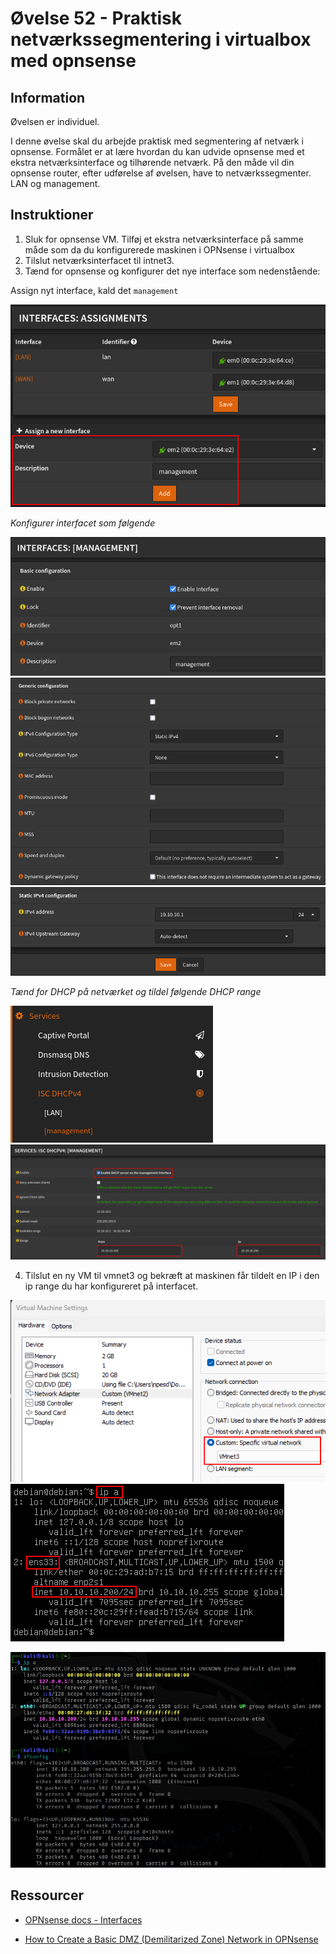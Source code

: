 # Øvelse 52 - Praktisk netværkssegmentering i virtualbox med opnsense

## Information

Øvelsen er individuel.

I denne øvelse skal du arbejde praktisk med segmentering af netværk i opnsense.
Formålet er at lære hvordan du kan udvide opnsense med et ekstra netværksinterface og tilhørende netværk.
På den måde vil din opnsense router, efter udførelse af øvelsen, have to netværkssegmenter. LAN og management.

## Instruktioner

1. Sluk for opnsense VM. Tilføj et ekstra netværksinterface på samme måde som da du konfigurerede maskinen i OPNsense i virtualbox
2. Tilslut netværksinterfacet til intnet3.
3. Tænd for opnsense og konfigurer det nye interface som nedenstående:

Assign nyt interface, kald det `management`

![img](../../../Images/ØvelsesBilleder/Netsec/Øvelse%2052/opnsense_new_network_1.png)

*Konfigurer interfacet som følgende*

![img](../../../Images/ØvelsesBilleder/Netsec/Øvelse%2052/opnsense_new_network_3.png)
![img](../../../Images/ØvelsesBilleder/Netsec/Øvelse%2052/opnsense_new_network_4.png)
![img](../../../Images/ØvelsesBilleder/Netsec/Øvelse%2052/opnsense_new_network_5.png)

*Tænd for DHCP på netværket og tildel følgende DHCP range*

![img](../../../Images/ØvelsesBilleder/Netsec/Øvelse%2052/opnsense_new_network_6.png)
![img](../../../Images/ØvelsesBilleder/Netsec/Øvelse%2052/opnsense_new_network_7.png)

4. Tilslut en ny VM til vmnet3 og bekræft at maskinen får tildelt en IP i den ip range du har konfigureret på interfacet.

![img](../../../Images/ØvelsesBilleder/Netsec/Øvelse%2052/opnsense_new_network_8.png)
![img](../../../Images/ØvelsesBilleder/Netsec/Øvelse%2052/opnsense_new_network_9.png)


![img](../../../Images/ØvelsesBilleder/Netsec/Øvelse%2052/Screenshot%202025-02-26%20152310.png)

## Ressourcer

- [OPNsense docs - Interfaces](https://docs.opnsense.org/interfaces.html)

- [How to Create a Basic DMZ (Demilitarized Zone) Network in OPNsense](https://homenetworkguy.com/how-to/create-basic-dmz-network-opnsense/)